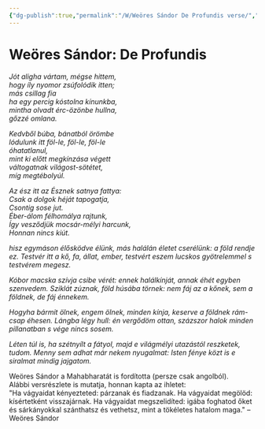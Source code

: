 ```yaml
---
{"dg-publish":true,"permalink":"/W/Weöres Sándor De Profundis verse/","title":"Weöres Sándor De Profundis verse","tags":["titleandheadingonedontmatch"],"created":"2023-12-29T02:48","updated":"2025-09-11T16:57"}
---
```



# Weöres Sándor: De Profundis

*Jót aligha vártam, mégse hittem,*  
*hogy íly nyomor zsúfolódik itten;*  
*más csillag fia*  
*ha egy percig kóstolna kínunkba,*  
*mintha olvadt érc-özönbe hullna,*  
*gőzzé omlana.*

*Kedvből búba, bánatból örömbe*  
*lódulunk itt föl-le, föl-le, föl-le*  
*óhatatlanul,*  
*mint ki előtt megkínzása végett*  
*váltogatnak világost-sötétet,*  
*míg megtébolyúl.*

*Az ész itt az Észnek satnya fattya:*  
*Csak a dolgok héját tapogatja,*  
*Csontig sose jut.*  
*Éber-álom félhomálya rajtunk,*  
*Így vesződjük mocsár-mélyi harcunk,*  
*Honnan nincs kiút.*  

*hisz egymáson élősködve élünk,*
*más halálán életet cserélünk:*
*a föld rendje ez.*
*Testvér itt a kő, fa, állat, ember,*
*testvért eszem lucskos gyötrelemmel*
*s testvérem megesz.*

*Kóbor macska szívja csibe vérét:*
*ennek halálkínját, annak éhét*
*egyben szenvedem.*
*Sziklát zúznak, föld húsába törnek:*
*nem fáj az a kőnek, sem a földnek,*
*de fáj énnekem.*

*Hogyha bármit ölnek, engem ölnek,*
*minden kínja, keserve a földnek*
*rám-csap éhesen.*
*Lángba légy hull: én vergődöm ottan,*
*százszor halok minden pillanatban*
*s vége nincs sosem.*

*Léten túl is, ha szétnyílt a fátyol,*
*majd e világmélyi utazástól*
*reszketek, tudom.*
*Menny sem adhat már nekem nyugalmat:*
*Isten fénye közt is e siralmat*
*mindig jajgatom.* 

Weöres Sándor a Mahabharatát is fordította (persze csak angolból).  
Alábbi versrészlete is mutatja, honnan kapta az ihletet:  
"Ha vágyaidat kényezteted: párzanak és fiadzanak. Ha vágyaidat megölöd: kísértetként visszajárnak. Ha vágyaidat megszelidíted: igába foghatod őket és sárkányokkal szánthatsz és vethetsz, mint a tökéletes hatalom maga." – Weöres Sándor  
